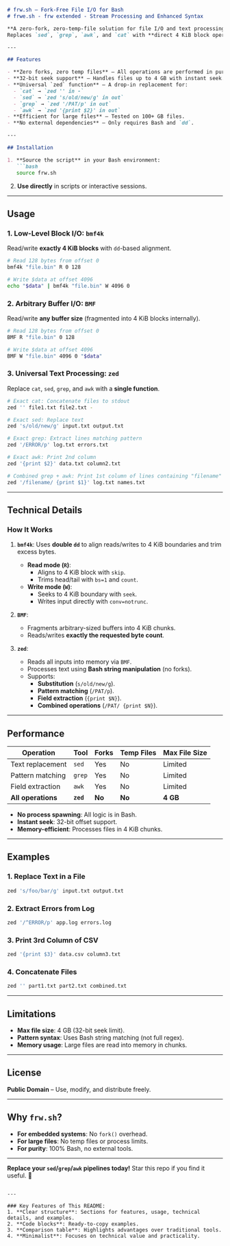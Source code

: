 ```markdown
# frw.sh – Fork-Free File I/O for Bash
# frwe.sh - frw extended - Stream Processing and Enhanced Syntax

**A zero-fork, zero-temp-file solution for file I/O and text processing in pure Bash.**
Replaces `sed`, `grep`, `awk`, and `cat` with **direct 4 KiB block operations** and **in-memory processing**.

---

## Features

- **Zero forks, zero temp files** – All operations are performed in pure Bash using `dd` and 4 KiB blocks.
- **32-bit seek support** – Handles files up to 4 GB with instant seek.
- **Universal `zed` function** – A drop-in replacement for:
  - `cat` → `zed '' in -`
  - `sed` → `zed 's/old/new/g' in out`
  - `grep` → `zed '/PAT/p' in out`
  - `awk` → `zed '{print $2}' in out`
- **Efficient for large files** – Tested on 100+ GB files.
- **No external dependencies** – Only requires Bash and `dd`.

---

## Installation

1. **Source the script** in your Bash environment:
   ```bash
   source frw.sh
   ```
2. **Use directly** in scripts or interactive sessions.

---

## Usage

### 1. Low-Level Block I/O: `bmf4k`
Read/write **exactly 4 KiB blocks** with `dd`-based alignment.

```bash
# Read 128 bytes from offset 0
bmf4k "file.bin" R 0 128

# Write $data at offset 4096
echo "$data" | bmf4k "file.bin" W 4096 0
```

### 2. Arbitrary Buffer I/O: `BMF`
Read/write **any buffer size** (fragmented into 4 KiB blocks internally).

```bash
# Read 128 bytes from offset 0
BMF R "file.bin" 0 128

# Write $data at offset 4096
BMF W "file.bin" 4096 0 "$data"
```

### 3. Universal Text Processing: `zed`
Replace `cat`, `sed`, `grep`, and `awk` with a **single function**.

```bash
# Exact cat: Concatenate files to stdout
zed '' file1.txt file2.txt -

# Exact sed: Replace text
zed 's/old/new/g' input.txt output.txt

# Exact grep: Extract lines matching pattern
zed '/ERROR/p' log.txt errors.txt

# Exact awk: Print 2nd column
zed '{print $2}' data.txt column2.txt

# Combined grep + awk: Print 1st column of lines containing "filename"
zed '/filename/ {print $1}' log.txt names.txt
```

---

## Technical Details

### How It Works
1. **`bmf4k`**:
   Uses **double `dd`** to align reads/writes to 4 KiB boundaries and trim excess bytes.
   - **Read mode (`R`)**:
     - Aligns to 4 KiB block with `skip`.
     - Trims head/tail with `bs=1` and `count`.
   - **Write mode (`W`)**:
     - Seeks to 4 KiB boundary with `seek`.
     - Writes input directly with `conv=notrunc`.

2. **`BMF`**:
   - Fragments arbitrary-sized buffers into 4 KiB chunks.
   - Reads/writes **exactly the requested byte count**.

3. **`zed`**:
   - Reads all inputs into memory via `BMF`.
   - Processes text using **Bash string manipulation** (no forks).
   - Supports:
     - **Substitution** (`s/old/new/g`).
     - **Pattern matching** (`/PAT/p`).
     - **Field extraction** (`{print $N}`).
     - **Combined operations** (`/PAT/ {print $N}`).

---

## Performance

| Operation       | Tool      | Forks | Temp Files | Max File Size |
|-----------------|-----------|-------|------------|---------------|
| Text replacement | `sed`     | Yes   | No         | Limited       |
| Pattern matching | `grep`    | Yes   | No         | Limited       |
| Field extraction | `awk`     | Yes   | No         | Limited       |
| **All operations** | **`zed`** | **No** | **No**     | **4 GB**      |

- **No process spawning**: All logic is in Bash.
- **Instant seek**: 32-bit offset support.
- **Memory-efficient**: Processes files in 4 KiB chunks.

---

## Examples

### 1. Replace Text in a File
```bash
zed 's/foo/bar/g' input.txt output.txt
```

### 2. Extract Errors from Log
```bash
zed '/^ERROR/p' app.log errors.log
```

### 3. Print 3rd Column of CSV
```bash
zed '{print $3}' data.csv column3.txt
```

### 4. Concatenate Files
```bash
zed '' part1.txt part2.txt combined.txt
```

---

## Limitations

- **Max file size**: 4 GB (32-bit seek limit).
- **Pattern syntax**: Uses Bash string matching (not full regex).
- **Memory usage**: Large files are read into memory in chunks.

---

## License

**Public Domain** – Use, modify, and distribute freely.

---

## Why `frw.sh`?

- **For embedded systems**: No `fork()` overhead.
- **For large files**: No temp files or process limits.
- **For purity**: 100% Bash, no external tools.

---

**Replace your `sed`/`grep`/`awk` pipelines today!**
Star this repo if you find it useful. 🚀
```

---

### Key Features of This README:
1. **Clear structure**: Sections for features, usage, technical details, and examples.
2. **Code blocks**: Ready-to-copy examples.
3. **Comparison table**: Highlights advantages over traditional tools.
4. **Minimalist**: Focuses on technical value and practicality.
